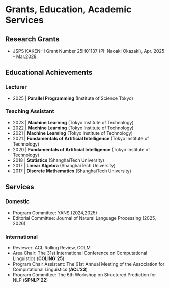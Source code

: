 # Grants, Education, Academic Services

## Research Grants
+ JSPS KAKENHI Grant Number 25H01137 (PI: Naoaki Okazaki), Apr. 2025 - Mar.2028.

## Educational Achievements

### Lecturer

+ 2025 \| **Parallel Programming** (Institute of Science Tokyo)

### Teaching Assistant

+ 2023 \| **Machine Learning** (Tokyo Institute of Technology)
+ 2022 \| **Machine Learning** (Tokyo Institute of Technology)
+ 2021 \| **Machine Learning** (Tokyo Institute of Technology)
+ 2021 \| **Fundamentals of Artificial Intelligence** (Tokyo Institute of Technology)
+ 2020 \| **Fundamentals of Artificial Intelligence** (Tokyo Institute of Technology) 
+ 2018 \| **Statistics** (ShanghaiTech University)
+ 2017 \| **Linear Algebra** (ShanghaiTech University)
+ 2017 \| **Discrete Mathematics** (ShanghaiTech University)


## Services

### Domestic
+ Program Committee: YANS (2024,2025) 
+ Editorial Committee: Journal of Natural Language Processing (2025, 2026)
  

### International

+ Reviewer: ACL Rolling Review, COLM
+ Area Chair: The 31st International Conference on Computational Linguistics (**COLING'25**)
+ Program Chair Assistant: The 61st Annual Meeting of the Association for Computational Linguistics (**ACL'23**)
+ Program Committee: The 6th Workshop on Structured Prediction for NLP (**SPNLP'22**)
